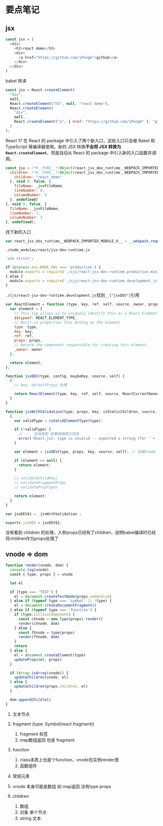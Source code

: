 # 要点笔记

## jsx

```js
const jsx = (
  <div>
    <h3>react demo</h3>
    <div>
      <a href="https://github.com/iPeng6">github</a>
    </div>
  </div>
)
```

babel 转译

```js
const jsx = React.createElement(
  "div",
  null,
  React.createElement("h3", null, "react demo"),
  React.createElement(
    "div",
    null,
    React.createElement("a", { href: "https://github.com/iPeng6" }, "github")
  )
);
```



React 17 在 React 的 package 中引入了两个新入口，这些入口只会被 Babel 和 TypeScript 等编译器使用。新的 JSX 转换**不会将 JSX 转换为 `React.createElement`**，而是自动从 React 的 package 中引入新的入口函数并调用。

```js
const jsx = /*#__PURE__*/Object(react_jsx_dev_runtime__WEBPACK_IMPORTED_MODULE_0__["jsxDEV"])("div", {
  children: /*#__PURE__*/Object(react_jsx_dev_runtime__WEBPACK_IMPORTED_MODULE_0__["jsxDEV"])("h3", {
    children: "react demo"
  }, void 0, false, {
    fileName: _jsxFileName,
    lineNumber: 8,
    columnNumber: 5
  }, undefined)
}, void 0, false, {
  fileName: _jsxFileName,
  lineNumber: 7,
  columnNumber: 3
}, undefined);
```

找下新的入口

```js
var react_jsx_dev_runtime__WEBPACK_IMPORTED_MODULE_0__ = __webpack_require__(/*! react/jsx-dev-runtime */ "./node_modules/react/jsx-dev-runtime.js");
```

`./node_modules/react/jsx-dev-runtime.js`

```js
'use strict';

if (process.env.NODE_ENV === 'production') {
  module.exports = require('./cjs/react-jsx-dev-runtime.production.min.js');
} else {
  module.exports = require('./cjs/react-jsx-dev-runtime.development.js');
}
```

`./cjs/react-jsx-dev-runtime.development.js`找到`__["jsxDEV"]`引用

```js
var ReactElement = function (type, key, ref, self, source, owner, props) {
  var element = {
    // This tag allows us to uniquely identify this as a React Element
    $$typeof: REACT_ELEMENT_TYPE,
    // Built-in properties that belong on the element
    type: type,
    key: key,
    ref: ref,
    props: props,
    // Record the component responsible for creating this element.
    _owner: owner
  };

  return element;
};

function jsxDEV(type, config, maybeKey, source, self) {
  {
    // key, defaultProps 处理

    return ReactElement(type, key, ref, self, source, ReactCurrentOwner.current, props);
  }
}

function jsxWithValidation(type, props, key, isStaticChildren, source, self) {
  {
    var validType = isValidElementType(type);

    if (!validType) {
      // ... 无效类型 收集报错提示信息
      error('React.jsx: type is invalid -- expected a string (for ' + 'built-in components) or a class/function (for composite ' + 'components) but got: %s.%s', typeString, info);
    }

    var element = jsxDEV(type, props, key, source, self); // 创建vnode

    if (element == null) {
      return element;
    }

    // validateChildKeys
    // validateFragmentProps
    // validatePropTypes

    return element;
  }
}

var jsxDEV$1 =  jsxWithValidation ;

exports.jsxDEV = jsxDEV$1;
```

没有看到 children 的处理，入参props已经有了children，说明babel编译时已经将children作为props处理了



## vnode  => dom

```js
function render(vnode, dom) {
  console.log(vnode)
  const { type, props } = vnode

  let el

  if (type === 'TEXT') {
    el = document.createTextNode(props.nodeValue)
  } else if (typeof type === 'symbol' || !type) {
    el = document.createDocumentFragment()
  } else if (typeof type === 'function') {
    if (type.isClassComponent) {
      const cVnode = new type(props).render()
      render(cVnode, dom)
    } else {
      const fVnode = type(props)
      render(fVnode, dom)
    }
    return
  } else {
    el = document.createElement(type)
    updateProps(el, props)
  }

  if (Array.isArray(vnode)) {
    updateChildren(vnode, el)
  } else {
    updateChildren(props.children, el)
  }

  dom.appendChild(el)
}
```

1. 文本节点
2. fragment (type: Symbol(react.fragment))
   1. fragment 标签
   2. map数组返回 也是 fragment
3. function
   1. class本质上也是个function，vnode在实例render里
   2. 函数组件

4. 常规元素

5. vnode 本身可能是数组 如 map返回 没有type props
6. children
   1. 数组
   2. 对象 单个节点
   3. string 文本
